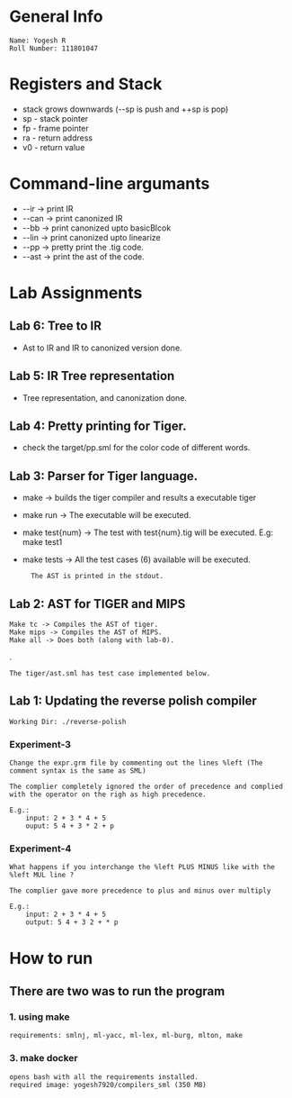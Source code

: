 # General Info

    Name: Yogesh R
    Roll Number: 111801047

# Registers and Stack
- stack grows downwards (--sp is push and ++sp is pop)
- sp - stack pointer
- fp - frame pointer
- ra - return address
- v0 - return value 
# Command-line argumants
- --ir -> print IR
- --can -> print canonized IR
- --bb -> print canonized upto basicBlcok
- --lin -> print canonized upto linearize
- --pp -> pretty print the .tig code.
- --ast -> print the ast of the code. 

# Lab Assignments
## Lab 6: Tree to IR
- Ast to IR and IR to canonized version done.
## Lab 5: IR Tree representation
- Tree representation, and canonization done.
## Lab 4: Pretty printing for Tiger.
- check the target/pp.sml for the color code of different words.
## Lab 3: Parser for Tiger language.
- make -> builds the tiger compiler and results a executable tiger
- make run -> The executable will be executed.
- make test{num} -> The test with test{num}.tig will be executed. E.g: make test1
- make tests -> All the test cases (6) available will be executed. 

        The AST is printed in the stdout.
## Lab 2: AST for TIGER and MIPS 
    Make tc -> Compiles the AST of tiger.
    Make mips -> Compiles the AST of MIPS.
    Make all -> Does both (along with lab-0).
.

    The tiger/ast.sml has test case implemented below. 

## Lab 1: Updating the reverse polish compiler
    Working Dir: ./reverse-polish
### Experiment-3
    Change the expr.grm file by commenting out the lines %left (The comment syntax is the same as SML)

    The complier completely ignored the order of precedence and complied with the operator on the righ as high precedence.

    E.g.:
        input: 2 + 3 * 4 + 5
        ouput: 5 4 + 3 * 2 + p

### Experiment-4
    What happens if you interchange the %left PLUS MINUS like with the %left MUL line ?

    The complier gave more precedence to plus and minus over multiply

    E.g.: 
        input: 2 + 3 * 4 + 5
        output: 5 4 + 3 2 + * p

# How to run
## There are two was to run the program
### 1. using make
    requirements: smlnj, ml-yacc, ml-lex, ml-burg, mlton, make
### 3. make docker 
    opens bash with all the requirements installed.
    required image: yogesh7920/compilers_sml (350 MB)
    
